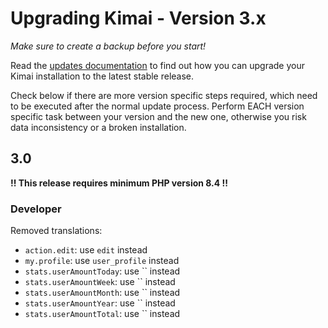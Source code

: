 # Upgrading Kimai - Version 3.x

_Make sure to create a backup before you start!_ 

Read the [updates documentation](https://www.kimai.org/documentation/updates.html) to find out how you can upgrade your Kimai installation to the latest stable release.

Check below if there are more version specific steps required, which need to be executed after the normal update process.
Perform EACH version specific task between your version and the new one, otherwise you risk data inconsistency or a broken installation.

## 3.0

**!! This release requires minimum PHP version 8.4 !!**

### Developer

Removed translations:
- `action.edit`: use `edit` instead
- `my.profile`: use `user_profile` instead
- `stats.userAmountToday`: use `` instead
- `stats.userAmountWeek`: use `` instead
- `stats.userAmountMonth`: use `` instead
- `stats.userAmountYear`: use `` instead
- `stats.userAmountTotal`: use `` instead
  